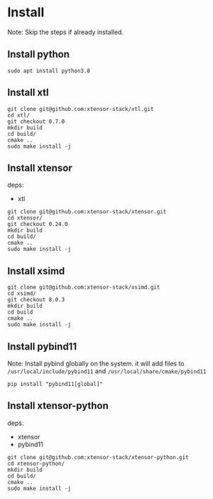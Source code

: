 # Install

Note: Skip the steps if already installed.

## Install python

```
sudo apt install python3.8
```

## Install xtl

```
git clone git@github.com:xtensor-stack/xtl.git
cd xtl/
git checkout 0.7.0
mkdir build
cd build/
cmake ..
sudo make install -j
```

## Install xtensor

deps:
* xtl

```
git clone git@github.com:xtensor-stack/xtensor.git
cd xtensor/
git checkout 0.24.0
mkdir build
cd build/
cmake ..
sudo make install -j
```

## Install xsimd

```
git clone git@github.com:xtensor-stack/xsimd.git
cd xsimd/
git checkout 8.0.3
mkdir build
cd build
cmake ..
sudo make install -j
```

## Install pybind11

Note: Install pybind globally on the system. it will add files to `/usr/local/include/pybind11` and `/usr/local/share/cmake/pybind11`
```
pip install "pybind11[global]"
```

## Install xtensor-python

deps:
* xtensor
* pybind11

```
git clone git@github.com:xtensor-stack/xtensor-python.git
cd xtensor-python/
mkdir build
cd build/
cmake ..
sudo make install -j
```